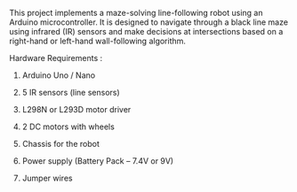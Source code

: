 This project implements a maze-solving line-following robot using an Arduino microcontroller.
It is designed to navigate through a black line maze using infrared (IR) sensors and make decisions at intersections based on a right-hand or left-hand wall-following algorithm.

Hardware Requirements :
1. Arduino Uno / Nano

2. 5 IR sensors (line sensors)

3. L298N or L293D motor driver

4. 2 DC motors with wheels

5. Chassis for the robot

6. Power supply (Battery Pack – 7.4V or 9V)

7. Jumper wires
